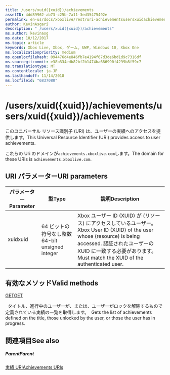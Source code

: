 ```yaml
---
title: /users/xuid({xuid})/achievements
assetID: 4dd89962-ab73-c25b-7a11-3ed35475492e
permalink: en-us/docs/xboxlive/rest/uri-achievementsusersxuidachievementsv2.html
author: KevinAsgari
description: " /users/xuid({xuid})/achievements"
ms.author: kevinasg
ms.date: 10/12/2017
ms.topic: article
keywords: Xbox Live, Xbox, ゲーム, UWP, Windows 10, Xbox One
ms.localizationpriority: medium
ms.openlocfilehash: 094476d4e846fb7e4194f67d3de6bd1d9c7316df
ms.sourcegitcommit: e38b334edb82bf2b1474ba686990f4299b8f59c7
ms.translationtype: MT
ms.contentlocale: ja-JP
ms.lasthandoff: 11/14/2018
ms.locfileid: "6837080"
---
```

# <a name="usersxuidxuidachievements"></a><span data-ttu-id="42a0d-104">/users/xuid({xuid})/achievements</span><span class="sxs-lookup"><span data-stu-id="42a0d-104">/users/xuid({xuid})/achievements</span></span>
 
<span data-ttu-id="42a0d-105">このユニバーサル リソース識別子 (URI) は、ユーザーの実績へのアクセスを提供します。</span><span class="sxs-lookup"><span data-stu-id="42a0d-105">This Universal Resource Identifier (URI) provides access to user achievements.</span></span>
 
<span data-ttu-id="42a0d-106">これらの Uri のドメインが`achievements.xboxlive.com`します。</span><span class="sxs-lookup"><span data-stu-id="42a0d-106">The domain for these URIs is `achievements.xboxlive.com`.</span></span>
 
<a id="ID4E1"></a>

 
## <a name="uri-parameters"></a><span data-ttu-id="42a0d-107">URI パラメーター</span><span class="sxs-lookup"><span data-stu-id="42a0d-107">URI parameters</span></span>
 
| <span data-ttu-id="42a0d-108">パラメーター</span><span class="sxs-lookup"><span data-stu-id="42a0d-108">Parameter</span></span>| <span data-ttu-id="42a0d-109">型</span><span class="sxs-lookup"><span data-stu-id="42a0d-109">Type</span></span>| <span data-ttu-id="42a0d-110">説明</span><span class="sxs-lookup"><span data-stu-id="42a0d-110">Description</span></span>| 
| --- | --- | --- | 
| <span data-ttu-id="42a0d-111">xuid</span><span class="sxs-lookup"><span data-stu-id="42a0d-111">xuid</span></span>| <span data-ttu-id="42a0d-112">64 ビットの符号なし整数</span><span class="sxs-lookup"><span data-stu-id="42a0d-112">64-bit unsigned integer</span></span>| <span data-ttu-id="42a0d-113">Xbox ユーザー ID (XUID) が (リソース) にアクセスしているユーザー。</span><span class="sxs-lookup"><span data-stu-id="42a0d-113">Xbox User ID (XUID) of the user whose (resource) is being accessed.</span></span> <span data-ttu-id="42a0d-114">認証されたユーザーの XUID に一致する必要があります。</span><span class="sxs-lookup"><span data-stu-id="42a0d-114">Must match the XUID of the authenticated user.</span></span>| 
  
<a id="ID4EAC"></a>

 
## <a name="valid-methods"></a><span data-ttu-id="42a0d-115">有効なメソッド</span><span class="sxs-lookup"><span data-stu-id="42a0d-115">Valid methods</span></span>

[<span data-ttu-id="42a0d-116">GET</span><span class="sxs-lookup"><span data-stu-id="42a0d-116">GET</span></span>](uri-achievementsusersxuidachievementsgetv2.md)

<span data-ttu-id="42a0d-117">&nbsp;&nbsp;タイトル、進行中のユーザーが、または、ユーザーがロックを解除するもので定義されている実績の一覧を取得します。</span><span class="sxs-lookup"><span data-stu-id="42a0d-117">&nbsp;&nbsp;Gets the list of achievements defined on the title, those unlocked by the user, or those the user has in progress.</span></span>
 
<a id="ID4EKC"></a>

 
## <a name="see-also"></a><span data-ttu-id="42a0d-118">関連項目</span><span class="sxs-lookup"><span data-stu-id="42a0d-118">See also</span></span>
 
<a id="ID4EMC"></a>

 
##### <a name="parent"></a><span data-ttu-id="42a0d-119">Parent</span><span class="sxs-lookup"><span data-stu-id="42a0d-119">Parent</span></span> 

[<span data-ttu-id="42a0d-120">実績 URI</span><span class="sxs-lookup"><span data-stu-id="42a0d-120">Achievements URIs</span></span>](atoc-reference-achievementsv2.md)

   